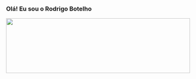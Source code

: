 ### Olá! Eu sou o Rodrigo Botelho
<div align="center">
  <a href="https://github.com/rodrigocbotelho">
  <img height="150em" width="100%" src="https://github-readme-stats.vercel.app/api/top-langs/?username=rodrigocbotelho&layout=compact&langs_count=7&theme=dark"/>
</div>
